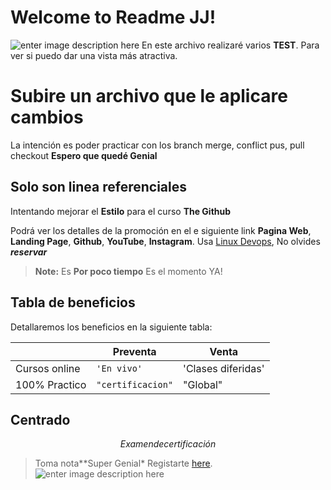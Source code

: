 
# Welcome to Readme JJ! 
![enter image description here](https://www.geekmonkeytech.com/images/logo.png)
En este archivo realizaré varios  **TEST**.  Para ver si puedo dar una vista más atractiva.


# Subire un archivo  que le aplicare  cambios

La intención es poder practicar con los branch merge, conflict pus, pull checkout **Espero que quedé Genial**

## Solo son linea referenciales 

Intentando mejorar el  **Estilo** para el curso **The Github** 

Podrá ver los detalles de la promoción en el e siguiente link **Pagina Web**, **Landing Page**, **Github**, **YouTube**, **Instagram**. Usa [Linux Devops](https://geekmonkeytech.com/), No olvides _**reservar**_

> **Note:** Es **Por poco tiempo** Es el momento YA!

## Tabla de beneficios

Detallaremos los beneficios en la siguiente tabla:

|                |Preventa                         |Venta                         |
|----------------|-------------------------------|-----------------------------|
|Cursos online|`'En vivo'`            |'Clases diferidas'            |
|100% Practico          |`"certificacion"`            |"Global"           

## Centrado

$$
Examen de certificación
$$
> Toma nota**Super Genial* Registarte [here](https://geekmonkeytech.com).
 ![enter image description here](https://www.geekmonkeytech.com/images/logo.png)

